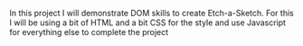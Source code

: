 In this project I will demonstrate DOM skills to create Etch-a-Sketch. 
For this I will be using a bit of HTML and a bit CSS for the style and use Javascript for everything else to complete the project 